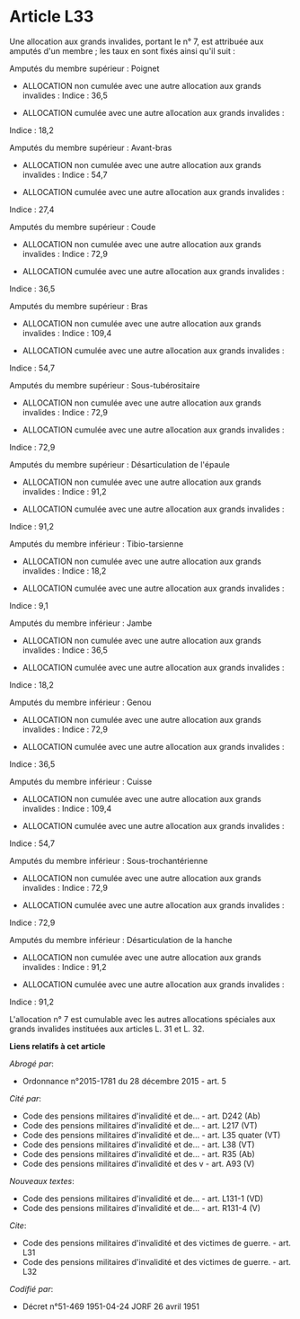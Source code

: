 # Article L33

Une allocation aux grands invalides, portant le n° 7, est attribuée aux amputés d'un membre ; les taux en sont fixés ainsi
qu'il suit :

Amputés du membre supérieur : Poignet

- ALLOCATION non cumulée avec une autre allocation aux grands invalides : Indice : 36,5

- ALLOCATION cumulée avec une autre allocation aux grands invalides :

Indice : 18,2

Amputés du membre supérieur : Avant-bras

- ALLOCATION non cumulée avec une autre allocation aux grands invalides : Indice : 54,7

- ALLOCATION cumulée avec une autre allocation aux grands invalides :

Indice : 27,4

Amputés du membre supérieur : Coude

- ALLOCATION non cumulée avec une autre allocation aux grands invalides : Indice : 72,9

- ALLOCATION cumulée avec une autre allocation aux grands invalides :

Indice : 36,5

Amputés du membre supérieur : Bras

- ALLOCATION non cumulée avec une autre allocation aux grands invalides : Indice : 109,4

- ALLOCATION cumulée avec une autre allocation aux grands invalides :

Indice : 54,7

Amputés du membre supérieur : Sous-tubérositaire

- ALLOCATION non cumulée avec une autre allocation aux grands invalides : Indice : 72,9

- ALLOCATION cumulée avec une autre allocation aux grands invalides :

Indice : 72,9

Amputés du membre supérieur : Désarticulation de l'épaule

- ALLOCATION non cumulée avec une autre allocation aux grands invalides : Indice : 91,2

- ALLOCATION cumulée avec une autre allocation aux grands invalides :

Indice : 91,2

Amputés du membre inférieur : Tibio-tarsienne

- ALLOCATION non cumulée avec une autre allocation aux grands invalides : Indice : 18,2

- ALLOCATION cumulée avec une autre allocation aux grands invalides :

Indice : 9,1

Amputés du membre inférieur : Jambe

- ALLOCATION non cumulée avec une autre allocation aux grands invalides : Indice : 36,5

- ALLOCATION cumulée avec une autre allocation aux grands invalides :

Indice : 18,2

Amputés du membre inférieur : Genou

- ALLOCATION non cumulée avec une autre allocation aux grands invalides : Indice : 72,9

- ALLOCATION cumulée avec une autre allocation aux grands invalides :

Indice : 36,5

Amputés du membre inférieur : Cuisse

- ALLOCATION non cumulée avec une autre allocation aux grands invalides : Indice : 109,4

- ALLOCATION cumulée avec une autre allocation aux grands invalides :

Indice : 54,7

Amputés du membre inférieur : Sous-trochantérienne

- ALLOCATION non cumulée avec une autre allocation aux grands invalides : Indice : 72,9

- ALLOCATION cumulée avec une autre allocation aux grands invalides :

Indice : 72,9

Amputés du membre inférieur : Désarticulation de la hanche

- ALLOCATION non cumulée avec une autre allocation aux grands invalides : Indice : 91,2

- ALLOCATION cumulée avec une autre allocation aux grands invalides :

Indice : 91,2

L'allocation n° 7 est cumulable avec les autres allocations spéciales aux grands invalides instituées aux articles L. 31 et
L. 32.

**Liens relatifs à cet article**

_Abrogé par_:

  - Ordonnance n°2015-1781 du 28 décembre 2015 - art. 5

_Cité par_:

  - Code des pensions militaires d'invalidité et de... - art. D242 (Ab)
  - Code des pensions militaires d'invalidité et de... - art. L217 (VT)
  - Code des pensions militaires d'invalidité et de... - art. L35 quater (VT)
  - Code des pensions militaires d'invalidité et de... - art. L38 (VT)
  - Code des pensions militaires d'invalidité et de... - art. R35 (Ab)
  - Code des pensions militaires d'invalidité et des v - art. A93 (V)

_Nouveaux textes_:

  - Code des pensions militaires d'invalidité et de... - art. L131-1 (VD)
  - Code des pensions militaires d'invalidité et de... - art. R131-4 (V)

_Cite_:

  - Code des pensions militaires d'invalidité et des victimes de guerre. - art. L31
  - Code des pensions militaires d'invalidité et des victimes de guerre. - art. L32

_Codifié par_:

  - Décret n°51-469 1951-04-24 JORF 26 avril 1951
